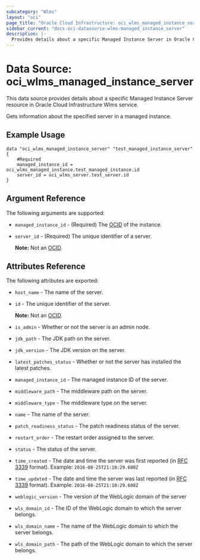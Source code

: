 ```yaml
---
subcategory: "Wlms"
layout: "oci"
page_title: "Oracle Cloud Infrastructure: oci_wlms_managed_instance_server"
sidebar_current: "docs-oci-datasource-wlms-managed_instance_server"
description: |-
  Provides details about a specific Managed Instance Server in Oracle Cloud Infrastructure Wlms service
---
```


# Data Source: oci_wlms_managed_instance_server
This data source provides details about a specific Managed Instance Server resource in Oracle Cloud Infrastructure Wlms service.

Gets information about the specified server in a managed instance.


## Example Usage

```hcl
data "oci_wlms_managed_instance_server" "test_managed_instance_server" {
	#Required
	managed_instance_id = oci_wlms_managed_instance.test_managed_instance.id
	server_id = oci_wlms_server.test_server.id
}
```

## Argument Reference

The following arguments are supported:

* `managed_instance_id` - (Required) The [OCID](https://docs.cloud.oracle.com/iaas/Content/General/Concepts/identifiers.htm) of the instance.
* `server_id` - (Required) The unique identifier of a server.

	**Note:** Not an [OCID](https://docs.cloud.oracle.com/iaas/Content/General/Concepts/identifiers.htm). 


## Attributes Reference

The following attributes are exported:

* `host_name` - The name of the server.
* `id` - The unique identifier of the server.

	**Note:** Not an [OCID](https://docs.cloud.oracle.com/iaas/Content/General/Concepts/identifiers.htm). 
* `is_admin` - Whether or not the server is an admin node.
* `jdk_path` - The JDK path on the server.
* `jdk_version` - The JDK version on the server.
* `latest_patches_status` - Whether or not the server has installed the latest patches.
* `managed_instance_id` - The managed instance ID of the server.
* `middleware_path` - The middleware path on the server.
* `middleware_type` - The middleware type on the server.
* `name` - The name of the server.
* `patch_readiness_status` - The patch readiness status of the server.
* `restart_order` - The restart order assigned to the server.
* `status` - The status of the server.
* `time_created` - The date and time the server was first reported (in [RFC 3339](https://tools.ietf.org/rfc/rfc3339) format).  Example: `2016-08-25T21:10:29.600Z` 
* `time_updated` - The date and time the server was last reported (in [RFC 3339](https://tools.ietf.org/rfc/rfc3339) format).  Example: `2016-08-25T21:10:29.600Z` 
* `weblogic_version` - The version of the WebLogic domain of the server
* `wls_domain_id` - The ID of the WebLogic domain to which the server belongs.
* `wls_domain_name` - The name of the WebLogic domain to which the server belongs.
* `wls_domain_path` - The path of the WebLogic domain to which the server belongs.


